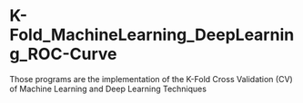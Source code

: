 # K-Fold_MachineLearning_DeepLearning_ROC-Curve
Those programs are the implementation of the K-Fold Cross Validation (CV) of Machine Learning and Deep Learning Techniques
